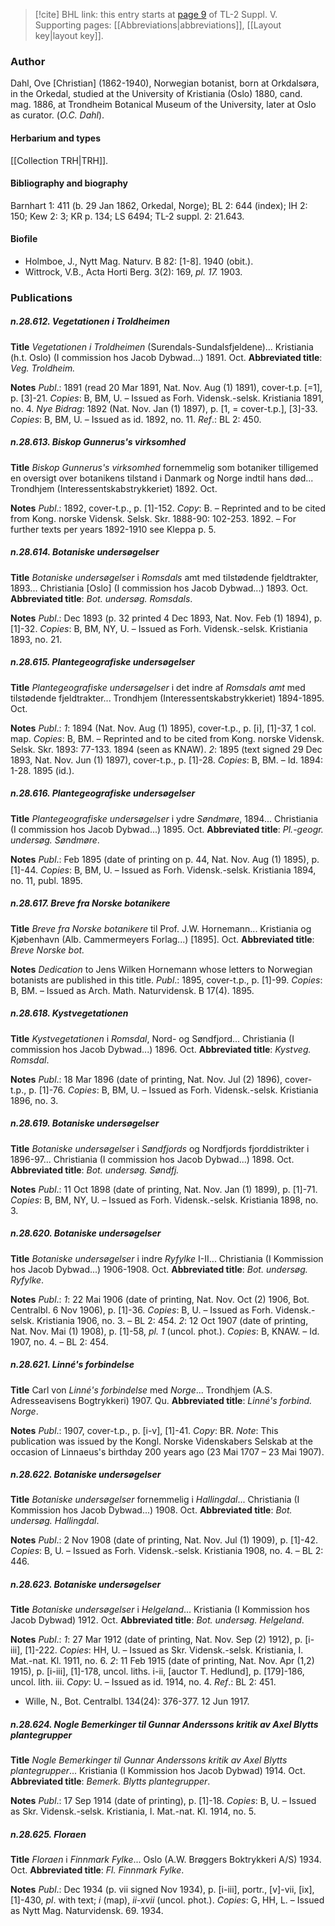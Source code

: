 > [!cite] BHL link: this entry starts at [page 9](https://www.biodiversitylibrary.org/item/103833#page/21/mode/1up) of TL-2 Suppl. V.
> Supporting pages: [[Abbreviations|abbreviations]], [[Layout key|layout key]].

### Author

Dahl, Ove \[Christian\] (1862-1940), Norwegian botanist, born at Orkdalsøra, in the Orkedal, studied at the University of Kristiania (Oslo) 1880, cand. mag. 1886, at Trondheim Botanical Museum of the University, later at Oslo as curator. (*O.C. Dahl*).

#### Herbarium and types

[[Collection TRH|TRH]].

#### Bibliography and biography

Barnhart 1: 411 (b. 29 Jan 1862, Orkedal, Norge); BL 2: 644 (index); IH 2: 150; Kew 2: 3; KR p. 134; LS 6494; TL-2 suppl. 2: 21.643.

#### Biofile

- Holmboe, J., Nytt Mag. Naturv. B 82: \[1-8\]. 1940 (obit.).
- Wittrock, V.B., Acta Horti Berg. 3(2): 169, *pl. 17.* 1903.

### Publications

##### n.28.612. Vegetationen i Troldheimen

**Title**
*Vegetationen i Troldheimen* (Surendals-Sundalsfjeldene)... Kristiania (h.t. Oslo) (I commission hos Jacob Dybwad...) 1891. Oct.
**Abbreviated title**: *Veg. Troldheim.*

**Notes**
*Publ*.: 1891 (read 20 Mar 1891, Nat. Nov. Aug (1) 1891), cover-t.p. \[=1\], p. \[3\]-21. *Copies*: B, BM, U. – Issued as Forh. Vidensk.-selsk. Kristiania 1891, no. 4.
*Nye Bidrag*: 1892 (Nat. Nov. Jan (1) 1897), p. \[1, = cover-t.p.\], \[3\]-33. *Copies*: B, BM, U. – Issued as id. 1892, no. 11.
*Ref*.: BL 2: 450.

##### n.28.613. Biskop Gunnerus's virksomhed

**Title**
*Biskop Gunnerus's virksomhed* fornemmelig som botaniker tilligemed en oversigt over botanikens tilstand i Danmark og Norge indtil hans død... Trondhjem (Interessentskabstrykkeriet) 1892. Oct.

**Notes**
*Publ*.: 1892, cover-t.p., p. \[1\]-152. *Copy*: B. – Reprinted and to be cited from Kong. norske Vidensk. Selsk. Skr. 1888-90: 102-253. 1892. – For further texts per years 1892-1910 see Kleppa p. 5.

##### n.28.614. Botaniske undersøgelser

**Title**
*Botaniske undersøgelser* i *Romsdals* amt med tilstødende fjeldtrakter, 1893... Christiania \[Oslo\] (I commission hos Jacob Dybwad...) 1893. Oct.
**Abbreviated title**: *Bot. undersøg. Romsdals*.

**Notes**
*Publ*.: Dec 1893 (p. 32 printed 4 Dec 1893, Nat. Nov. Feb (1) 1894), p. \[1\]-32. *Copies*: B, BM, NY, U. – Issued as Forh. Vidensk.-selsk. Kristiania 1893, no. 21.

##### n.28.615. Plantegeografiske undersøgelser

**Title**
*Plantegeografiske undersøgelser* i det indre af *Romsdals amt* med tilstødende fjeldtrakter... Trondhjem (Interessentskabstrykkeriet) 1894-1895. Oct.

**Notes**
*Publ*.: *1*: 1894 (Nat. Nov. Aug (1) 1895), cover-t.p., p. \[i\], \[1\]-37, 1 col. map. *Copies*: B, BM. – Reprinted and to be cited from Kong. norske Vidensk. Selsk. Skr. 1893: 77-133. 1894 (seen as KNAW).
*2*: 1895 (text signed 29 Dec 1893, Nat. Nov. Jun (1) 1897), cover-t.p., p. \[1\]-28. *Copies*: B, BM. – Id. 1894: 1-28. 1895 (id.).

##### n.28.616. Plantegeografiske undersøgelser

**Title**
*Plantegeografiske undersøgelser* i ydre *Søndmøre*, 1894... Christiania (I commission hos Jacob Dybwad...) 1895. Oct.
**Abbreviated title**: *Pl.-geogr. undersøg. Søndmøre*.

**Notes**
*Publ*.: Feb 1895 (date of printing on p. 44, Nat. Nov. Aug (1) 1895), p. \[1\]-44. *Copies*: B, BM, U. – Issued as Forh. Vidensk.-selsk. Kristiania 1894, no. 11, publ. 1895.

##### n.28.617. Breve fra Norske botanikere

**Title**
*Breve fra Norske botanikere* til Prof. J.W. Hornemann... Kristiania og Kjøbenhavn (Alb. Cammermeyers Forlag...) \[1895\]. Oct.
**Abbreviated title**: *Breve Norske bot.*

**Notes**
*Dedication* to Jens Wilken Hornemann whose letters to Norwegian botanists are published in this title.
*Publ*.: 1895, cover-t.p., p. \[1\]-99. *Copies*: B, BM. – Issued as Arch. Math. Naturvidensk. B 17(4). 1895.

##### n.28.618. Kystvegetationen

**Title**
*Kystvegetationen* i *Romsdal*, Nord- og Søndfjord... Christiania (I commission hos Jacob Dybwad...) 1896. Oct.
**Abbreviated title**: *Kystveg. Romsdal*.

**Notes**
*Publ*.: 18 Mar 1896 (date of printing, Nat. Nov. Jul (2) 1896), cover-t.p., p. \[1\]-76. *Copies*: B, BM, U. – Issued as Forh. Vidensk.-selsk. Kristiania 1896, no. 3.

##### n.28.619. Botaniske undersøgelser

**Title**
*Botaniske undersøgelser* i *Søndfjords* og Nordfjords fjorddistrikter i 1896-97... Christiania (I commission hos Jacob Dybwad...) 1898. Oct.
**Abbreviated title**: *Bot. undersøg. Søndfj.*

**Notes**
*Publ*.: 11 Oct 1898 (date of printing, Nat. Nov. Jan (1) 1899), p. \[1\]-71. *Copies*: B, BM, NY, U. – Issued as Forh. Vidensk.-selsk. Kristiania 1898, no. 3.

##### n.28.620. Botaniske undersøgelser

**Title**
*Botaniske undersøgelser* i indre *Ryfylke* I-II... Christiania (I Kommission hos Jacob Dybwad...) 1906-1908. Oct.
**Abbreviated title**: *Bot. undersøg. Ryfylke*.

**Notes**
*Publ*.: *1*: 22 Mai 1906 (date of printing, Nat. Nov. Oct (2) 1906, Bot. Centralbl. 6 Nov 1906), p. \[1\]-36. *Copies*: B, U. – Issued as Forh. Vidensk.-selsk. Kristiania 1906, no. 3. – BL 2: 454.
*2*: 12 Oct 1907 (date of printing, Nat. Nov. Mai (1) 1908), p. \[1\]-58, *pl. 1* (uncol. phot.).
*Copies*: B, KNAW. – Id. 1907, no. 4. – BL 2: 454.

##### n.28.621. Linné's forbindelse

**Title**
Carl von *Linné's forbindelse* med *Norge*... Trondhjem (A.S. Adresseavisens Bogtrykkeri) 1907. Qu.
**Abbreviated title**: *Linné's forbind. Norge*.

**Notes**
*Publ*.: 1907, cover-t.p., p. \[i-v\], \[1\]-41. *Copy*: BR.
*Note*: This publication was issued by the Kongl. Norske Videnskabers Selskab at the occasion of Linnaeus's birthday 200 years ago (23 Mai 1707 – 23 Mai 1907).

##### n.28.622. Botaniske undersøgelser

**Title**
*Botaniske undersøgelser* fornemmelig i *Hallingdal*... Christiania (I Kommission hos Jacob Dybwad...) 1908. Oct.
**Abbreviated title**: *Bot. undersøg. Hallingdal*.

**Notes**
*Publ*.: 2 Nov 1908 (date of printing, Nat. Nov. Jul (1) 1909), p. \[1\]-42. *Copies*: B, U. – Issued as Forh. Vidensk.-selsk. Kristiania 1908, no. 4. – BL 2: 446.

##### n.28.623. Botaniske undersøgelser

**Title**
*Botaniske undersøgelser* i *Helgeland*... Kristiania (I Kommission hos Jacob Dybwad) 1912. Oct.
**Abbreviated title**: *Bot. undersøg. Helgeland*.

**Notes**
*Publ*.: *1*: 27 Mar 1912 (date of printing, Nat. Nov. Sep (2) 1912), p. \[i-iii\], \[1\]-222. *Copies*: HH, U. – Issued as Skr. Vidensk.-selsk. Kristiania, I. Mat.-nat. Kl. 1911, no. 6.
*2*: 11 Feb 1915 (date of printing, Nat. Nov. Apr (1,2) 1915), p. \[i-iii\], \[1\]-178, uncol. liths. i-ii, \[auctor T. Hedlund\], p. \[179\]-186, uncol. lith. iii. *Copy*: U. – Issued as id. 1914, no. 4.
*Ref*.: BL 2: 451.
- Wille, N., Bot. Centralbl. 134(24): 376-377. 12 Jun 1917.

##### n.28.624. Nogle Bemerkinger til Gunnar Anderssons kritik av Axel Blytts plantegrupper

**Title**
*Nogle Bemerkinger til Gunnar Anderssons kritik av Axel Blytts plantegrupper*... Kristiania (I Kommission hos Jacob Dybwad) 1914. Oct.
**Abbreviated title**: *Bemerk. Blytts plantegrupper*.

**Notes**
*Publ*.: 17 Sep 1914 (date of printing), p. \[1\]-18. *Copies*: B, U. – Issued as Skr. Vidensk.-selsk. Kristiania, I. Mat.-nat. Kl. 1914, no. 5.

##### n.28.625. Floraen

**Title**
*Floraen* i *Finnmark Fylke*... Oslo (A.W. Brøggers Boktrykkeri A/S) 1934. Oct.
**Abbreviated title**: *Fl. Finnmark Fylke*.

**Notes**
*Publ*.: Dec 1934 (p. vii signed Nov 1934), p. \[i-iii\], portr., \[v\]-vii, \[ix\], \[1\]-430, *pl*. with text; *i* (map), *ii-xvii* (uncol. phot.). *Copies*: G, HH, L. – Issued as Nytt Mag. Naturvidensk. 69. 1934.

